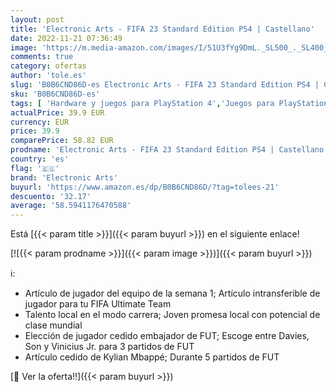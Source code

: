 ```yaml
---
layout: post
title: 'Electronic Arts - FIFA 23 Standard Edition PS4 | Castellano'
date: 2022-11-21 07:36:49
image: 'https://m.media-amazon.com/images/I/51U3fYg9DmL._SL500_._SL400_.jpg'
comments: true
category: ofertas
author: 'tole.es'
slug: 'B0B6CND86D-es Electronic Arts - FIFA 23 Standard Edition PS4 | Castellano'
sku: 'B0B6CND86D-es'
tags: [ 'Hardware y juegos para PlayStation 4','Juegos para PlayStation 4','Videojuegos','electronic arts','ps4','🇪🇸', ]
actualPrice: 39.9 EUR
currency: EUR
price: 39.9
comparePrice: 58.82 EUR
prodname: 'Electronic Arts - FIFA 23 Standard Edition PS4 | Castellano'
country: 'es'
flag: '🇪🇸'
brand: 'Electronic Arts'
buyurl: 'https://www.amazon.es/dp/B0B6CND86D/?tag=tolees-21'
descuento: '32.17'
average: '58.5941176470588'
---
```


Está [{{< param title >}}]({{< param buyurl >}}) en el siguiente enlace!

[![{{< param prodname >}}]({{< param image >}})]({{< param buyurl >}})

ℹ️:

- Artículo de jugador del equipo de la semana 1; Artículo intransferible de jugador para tu FIFA Ultimate Team
- Talento local en el modo carrera; Joven promesa local con potencial de clase mundial
- Elección de jugador cedido embajador de FUT; Escoge entre Davies, Son y Vinicius Jr. para 3 partidos de FUT
- Artículo cedido de Kylian Mbappé; Durante 5 partidos de FUT

[🛒 Ver la oferta!!]({{< param buyurl >}})
